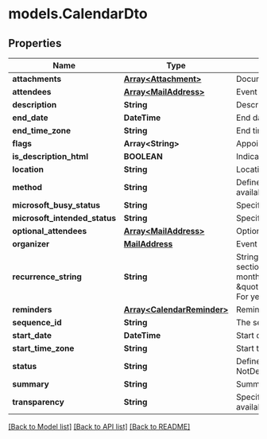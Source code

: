 # models.CalendarDto
## Properties
Name | Type | Description | Notes
------------ | ------------- | ------------- | -------------
**attachments** | [**Array&lt;Attachment&gt;**](Attachment.md) | Document attachments | [optional] 
**attendees** | [**Array&lt;MailAddress&gt;**](MailAddress.md) | Event attendees | 
**description** | **String** | Description | [optional] 
**end_date** | **DateTime** | End date | 
**end_time_zone** | **String** | End time zone | [optional] 
**flags** | **Array&lt;String&gt;** | Appointment flags | [optional] 
**is_description_html** | **BOOLEAN** | Indicates if description is in HTML format | 
**location** | **String** | Location | 
**method** | **String** | Defines the iCalendar object method type associated with the calendar document. Enum, available values: None, Publish, Request, Reply, Add, Cancel, Refresh, Counter, DeclineCounter | 
**microsoft_busy_status** | **String** | Specifies the BUSY status. Enum, available values: NotDefined, Free, Tentative, Busy, Oof | 
**microsoft_intended_status** | **String** | Specifies the INTENDED status. Enum, available values: NotDefined, Free, Tentative, Busy, Oof | 
**optional_attendees** | [**Array&lt;MailAddress&gt;**](MailAddress.md) | Optional attendees              | [optional] 
**organizer** | [**MailAddress**](MailAddress.md) | Event organizer              | 
**recurrence_string** | **String** | String representation of recurrence pattern (See iCalendar RFC, \&quot;Recurrence rule\&quot; section). For example:               For daily recurrence:         \&quot;FREQ&#x3D;DAILY;COUNT&#x3D;10;WKST&#x3D;MO\&quot;                   For monthly recurrence:         \&quot;BYSETPOS&#x3D;1;BYDAY&#x3D;MO,TU,WE,TH,FR;FREQ&#x3D;MONTHLY;INTERVAL&#x3D;10;WKST&#x3D;MO\&quot;                   For yearly recurrence:         \&quot;BYMONTHDAY&#x3D;30;BYMONTH&#x3D;1;FREQ&#x3D;YEARLY;WKST&#x3D;MO\&quot;                    | [optional] 
**reminders** | [**Array&lt;CalendarReminder&gt;**](CalendarReminder.md) | Reminders | [optional] 
**sequence_id** | **String** | The sequence id. Read only. | [optional] 
**start_date** | **DateTime** | Start date | 
**start_time_zone** | **String** | Start time zone | [optional] 
**status** | **String** | Defines the overall status or confirmation for the calendar document. Enum, available values: NotDefined, Cancelled, Tentative, Confirmed | 
**summary** | **String** | Summary | [optional] 
**transparency** | **String** | Specifies whether or not this appointment is intended to be visible in availability searches. Enum, available values: NotDefined, Transparent, Opaque | 



[[Back to Model list]](README.md#documentation-for-models) [[Back to API list]](README.md#documentation-for-api-endpoints) [[Back to README]](README.md)


